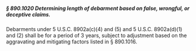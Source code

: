 ##### § 890.1020 Determining length of debarment based on false, wrongful, or deceptive claims. #####

Debarments under 5 U.S.C. 8902a(c)(4) and (5) and 5 U.S.C. 8902a(d)(1) and (2) shall be for a period of 3 years, subject to adjustment based on the aggravating and mitigating factors listed in § 890.1016.